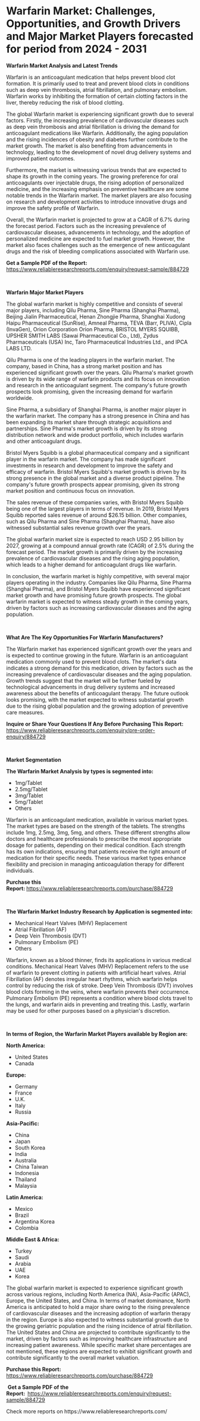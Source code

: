 <p><h1>Warfarin Market: Challenges, Opportunities, and Growth Drivers and Major Market Players forecasted for period from 2024 - 2031</h1></p><p><strong>Warfarin Market Analysis and Latest Trends</strong></p>
<p><p>Warfarin is an anticoagulant medication that helps prevent blood clot formation. It is primarily used to treat and prevent blood clots in conditions such as deep vein thrombosis, atrial fibrillation, and pulmonary embolism. Warfarin works by inhibiting the formation of certain clotting factors in the liver, thereby reducing the risk of blood clotting.</p><p>The global Warfarin market is experiencing significant growth due to several factors. Firstly, the increasing prevalence of cardiovascular diseases such as deep vein thrombosis and atrial fibrillation is driving the demand for anticoagulant medications like Warfarin. Additionally, the aging population and the rising incidences of obesity and diabetes further contribute to the market growth. The market is also benefiting from advancements in technology, leading to the development of novel drug delivery systems and improved patient outcomes.</p><p>Furthermore, the market is witnessing various trends that are expected to shape its growth in the coming years. The growing preference for oral anticoagulants over injectable drugs, the rising adoption of personalized medicine, and the increasing emphasis on preventive healthcare are some notable trends in the Warfarin market. The market players are also focusing on research and development activities to introduce innovative drugs and improve the safety profile of Warfarin.</p><p>Overall, the Warfarin market is projected to grow at a CAGR of 6.7% during the forecast period. Factors such as the increasing prevalence of cardiovascular diseases, advancements in technology, and the adoption of personalized medicine are expected to fuel market growth. However, the market also faces challenges such as the emergence of new anticoagulant drugs and the risk of bleeding complications associated with Warfarin use.</p></p>
<p><strong>Get a Sample PDF of the Report:&nbsp;</strong> <a href="https://www.reliableresearchreports.com/enquiry/request-sample/884729">https://www.reliableresearchreports.com/enquiry/request-sample/884729</a></p>
<p>&nbsp;</p>
<p><strong>Warfarin Major Market Players</strong></p>
<p><p>The global warfarin market is highly competitive and consists of several major players, including Qilu Pharma, Sine Pharma (Shanghai Pharma), Beijing Jialin Pharmaceutical, Henan Zhongjie Pharma, Shanghai Xudong Haipu Pharmaceutical (SunRise), Amneal Pharma, TEVA (Barr, PLIVA), Cipla (InvaGen), Orion Corporation Orion Pharma, BRISTOL MYERS SQUIBB, UPSHER SMITH LABS (Sawai Pharmaceutical Co., Ltd), Zydus Pharmaceuticals (USA) Inc, Taro Pharmaceutical Industries Ltd., and IPCA LABS LTD.</p><p>Qilu Pharma is one of the leading players in the warfarin market. The company, based in China, has a strong market position and has experienced significant growth over the years. Qilu Pharma's market growth is driven by its wide range of warfarin products and its focus on innovation and research in the anticoagulant segment. The company's future growth prospects look promising, given the increasing demand for warfarin worldwide.</p><p>Sine Pharma, a subsidiary of Shanghai Pharma, is another major player in the warfarin market. The company has a strong presence in China and has been expanding its market share through strategic acquisitions and partnerships. Sine Pharma's market growth is driven by its strong distribution network and wide product portfolio, which includes warfarin and other anticoagulant drugs.</p><p>Bristol Myers Squibb is a global pharmaceutical company and a significant player in the warfarin market. The company has made significant investments in research and development to improve the safety and efficacy of warfarin. Bristol Myers Squibb's market growth is driven by its strong presence in the global market and a diverse product pipeline. The company's future growth prospects appear promising, given its strong market position and continuous focus on innovation.</p><p>The sales revenue of these companies varies, with Bristol Myers Squibb being one of the largest players in terms of revenue. In 2019, Bristol Myers Squibb reported sales revenue of around $26.15 billion. Other companies, such as Qilu Pharma and Sine Pharma (Shanghai Pharma), have also witnessed substantial sales revenue growth over the years.</p><p>The global warfarin market size is expected to reach USD 2.95 billion by 2027, growing at a compound annual growth rate (CAGR) of 2.5% during the forecast period. The market growth is primarily driven by the increasing prevalence of cardiovascular diseases and the rising aging population, which leads to a higher demand for anticoagulant drugs like warfarin.</p><p>In conclusion, the warfarin market is highly competitive, with several major players operating in the industry. Companies like Qilu Pharma, Sine Pharma (Shanghai Pharma), and Bristol Myers Squibb have experienced significant market growth and have promising future growth prospects. The global warfarin market is expected to witness steady growth in the coming years, driven by factors such as increasing cardiovascular diseases and the aging population.</p></p>
<p>&nbsp;</p>
<p><strong>What Are The Key Opportunities For Warfarin Manufacturers?</strong></p>
<p><p>The Warfarin market has experienced significant growth over the years and is expected to continue growing in the future. Warfarin is an anticoagulant medication commonly used to prevent blood clots. The market's data indicates a strong demand for this medication, driven by factors such as the increasing prevalence of cardiovascular diseases and the aging population. Growth trends suggest that the market will be further fueled by technological advancements in drug delivery systems and increased awareness about the benefits of anticoagulant therapy. The future outlook looks promising, with the market expected to witness substantial growth due to the rising global population and the growing adoption of preventive care measures.</p></p>
<p><strong>Inquire or Share Your Questions If Any Before Purchasing This Report:</strong> <a href="https://www.reliableresearchreports.com/enquiry/pre-order-enquiry/884729">https://www.reliableresearchreports.com/enquiry/pre-order-enquiry/884729</a></p>
<p>&nbsp;</p>
<p><strong>Market Segmentation</strong></p>
<p><strong>The Warfarin Market Analysis by types is segmented into:</strong></p>
<p><ul><li>1mg/Tablet</li><li>2.5mg/Tablet</li><li>3mg/Tablet</li><li>5mg/Tablet</li><li>Others</li></ul></p>
<p><p>Warfarin is an anticoagulant medication, available in various market types. The market types are based on the strength of the tablets. The strengths include 1mg, 2.5mg, 3mg, 5mg, and others. These different strengths allow doctors and healthcare professionals to prescribe the most appropriate dosage for patients, depending on their medical condition. Each strength has its own indications, ensuring that patients receive the right amount of medication for their specific needs. These various market types enhance flexibility and precision in managing anticoagulation therapy for different individuals.</p></p>
<p><strong>Purchase this Report:&nbsp;</strong><a href="https://www.reliableresearchreports.com/purchase/884729">https://www.reliableresearchreports.com/purchase/884729</a></p>
<p>&nbsp;</p>
<p><strong>The Warfarin Market Industry Research by Application is segmented into:</strong></p>
<p><ul><li>Mechanical Heart Valves (MHV) Replacement</li><li>Atrial Fibrillation (AF)</li><li>Deep Vein Thrombosis (DVT)</li><li>Pulmonary Embolism (PE)</li><li>Others</li></ul></p>
<p><p>Warfarin, known as a blood thinner, finds its applications in various medical conditions. Mechanical Heart Valves (MHV) Replacement refers to the use of warfarin to prevent clotting in patients with artificial heart valves. Atrial Fibrillation (AF) denotes irregular heart rhythms, which warfarin helps control by reducing the risk of stroke. Deep Vein Thrombosis (DVT) involves blood clots forming in the veins, where warfarin prevents their occurrence. Pulmonary Embolism (PE) represents a condition where blood clots travel to the lungs, and warfarin aids in preventing and treating this. Lastly, warfarin may be used for other purposes based on a physician's discretion.</p></p>
<p>&nbsp;</p>
<p><strong>In terms of Region, the Warfarin Market Players available by Region are:</strong></p>
<p>
    <p> <strong> North America: </strong>
        <ul>
            <li>United States</li>
            <li>Canada</li>
        </ul>
        </p> 
    <p> <strong> Europe: </strong>
        <ul>
            <li>Germany</li>
            <li>France</li>
            <li>U.K.</li>
            <li>Italy</li>
            <li>Russia</li>
        </ul>
        </p> 
    <p> <strong> Asia-Pacific: </strong>
        <ul>
            <li>China</li>
            <li>Japan</li>
            <li>South Korea</li>
            <li>India</li>
            <li>Australia</li>
            <li>China Taiwan</li>
            <li>Indonesia</li>
            <li>Thailand</li>
            <li>Malaysia</li>
        </ul>
        </p> 
    <p> <strong> Latin America: </strong>
        <ul>
            <li>Mexico</li>
            <li>Brazil</li>
            <li>Argentina Korea</li>
            <li>Colombia</li>
        </ul>
        </p> 
    <p> <strong> Middle East & Africa: </strong>
        <ul>
            <li>Turkey</li>
            <li>Saudi</li>
            <li>Arabia</li>
            <li>UAE</li>
            <li>Korea</li>
        </ul>
    </p>
    </p>
<p><p>The global warfarin market is expected to experience significant growth across various regions, including North America (NA), Asia-Pacific (APAC), Europe, the United States, and China. In terms of market dominance, North America is anticipated to hold a major share owing to the rising prevalence of cardiovascular diseases and the increasing adoption of warfarin therapy in the region. Europe is also expected to witness substantial growth due to the growing geriatric population and the rising incidence of atrial fibrillation. The United States and China are projected to contribute significantly to the market, driven by factors such as improving healthcare infrastructure and increasing patient awareness. While specific market share percentages are not mentioned, these regions are expected to exhibit significant growth and contribute significantly to the overall market valuation.</p></p>
<p><strong>Purchase this Report: </strong><a href="https://www.reliableresearchreports.com/purchase/884729">https://www.reliableresearchreports.com/purchase/884729</a></p>
<p>&nbsp;<strong>Get a Sample PDF of the Report:&nbsp;&nbsp;</strong><a href="https://www.reliableresearchreports.com/enquiry/request-sample/884729">https://www.reliableresearchreports.com/enquiry/request-sample/884729</a></p>
<p><strong></strong></p>
<p>Check more reports on https://www.reliableresearchreports.com/</p>